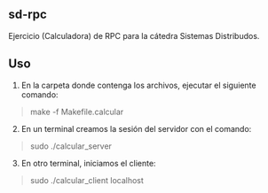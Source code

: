 ## sd-rpc
Ejercicio (Calculadora) de RPC para la cátedra Sistemas Distribudos.

## Uso
1. En la carpeta donde contenga los archivos, ejecutar el siguiente comando:
>make -f Makefile.calcular

2. En un terminal creamos la sesión del servidor con el comando:
>sudo ./calcular_server

3. En otro terminal, iniciamos el cliente:
>sudo ./calcular_client localhost

